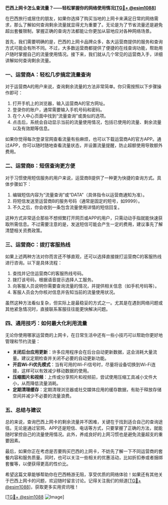 **巴西上网卡怎么查流量？——轻松掌握你的网络使用情况[[TG💪+ @esim1088](https://t.me/s/esim1088)]**

在巴西旅行或居住的朋友，如果你选择了购买当地的上网卡来满足日常的网络需求，那么了解如何查询剩余流量就显得尤为重要了。无论是为了节省流量还是避免超出套餐限制，掌握正确的查询方法都能让你更加从容地应对各种网络场景。

首先，我们需要明确的是，巴西的上网卡品牌众多，各大运营商提供的服务和查询方式可能会有所不同。不过，大多数运营商都提供了便捷的在线查询功能，帮助用户随时掌握自己的流量使用情况。接下来，我们就从几个常见的运营商入手，详细讲解如何查询剩余流量。

### **一、运营商A：轻松几步搞定流量查询**

对于运营商A的用户来说，查询剩余流量的方法非常简单。你只需按照以下步骤操作即可：

1. 打开手机上的浏览器，输入运营商A的官方网址。
2. 登录你的账户，通常需要输入手机号码和密码。
3. 在个人中心页面中找到“流量查询”或类似的选项。
4. 点击后，系统会自动显示当前的流量使用情况，包括已使用的流量、剩余流量以及有效期等信息。

如果你觉得每次登录官网查看流量有些麻烦，也可以下载运营商A的官方APP。通过APP，你可以随时随地查看流量状态，并设置流量提醒，防止超额使用导致额外费用。

### **二、运营商B：短信查询更方便**

对于习惯使用短信服务的用户来说，运营商B提供了一种更为快捷的查询方式。具体步骤如下：

1. 编辑短信内容为“流量查询”或“DATA”（具体指令以运营商通知为准）。
2. 将短信发送至运营商B的服务号码（通常是固定的短号，如9999）。
3. 不久之后，你会收到一条包含流量使用详情的短信回复。

这种方式非常适合那些不想频繁打开网页或APP的用户，只需动动手指就能快速获取所需信息。不过需要注意的是，发送短信可能会产生一定的费用，建议事先了解清楚相关资费政策。

### **三、运营商C：拨打客服热线**

如果上述两种方法对你而言还不够直观，还可以选择直接拨打运营商C的客服热线进行咨询。以下是具体流程：

1. 查找并记住运营商C的客服热线号码。
2. 拨打该号码，根据语音提示选择人工服务。
3. 向客服人员说明你需要查询流量的情况，并提供相关信息（如手机号码等）。
4. 客服人员会为你核对信息并告知当前的流量使用状况。

虽然这种方法看似复杂，但实际上是最稳妥的方式之一。尤其是在遇到网络问题或其他紧急情况时，直接联系客服往往能更快解决问题。

### **四、通用技巧：如何最大化利用流量**

无论你使用哪家运营商的上网卡，在日常生活中还有一些小技巧可以帮助你更好地管理和节约流量：

- **关闭后台应用更新**：许多应用程序会在后台自动更新数据，这会消耗大量流量。建议定期检查并关闭不必要的自动更新功能。
- **开启Wi-Fi优先模式**：当有可用的Wi-Fi信号时，尽量将设备切换到Wi-Fi连接，这样可以有效减少移动数据的使用。
- **压缩图片和视频**：上传或分享照片和视频前，尝试使用压缩工具减小文件大小，从而降低流量消耗。
- **定期清理缓存**：定期清理浏览器或社交媒体应用的缓存数据，有助于释放存储空间并减少不必要的流量浪费。

### **五、总结与建议**

总的来说，查询巴西上网卡的剩余流量并不困难，关键在于找到适合自己的查询途径。无论是通过官网、APP还是短信、电话等方式，只要掌握了正确的方法，就能随时掌控自己的流量使用情况。此外，养成良好的上网习惯也是避免流量超支的重要因素。

最后，如果你正在考虑是否要购买巴西的上网卡，不妨先了解一下不同运营商的套餐内容和服务质量。同时，也可以关注一些相关的优惠活动，比如折扣券或者捆绑套餐等，以便获得更高的性价比。

希望这篇文章能够帮助你在巴西畅游无阻，享受优质的网络体验！如果还有其他关于巴西上网卡的问题，欢迎随时留言讨论。记得关注我们的频道[[TG💪+ @esim1088](https://t.me/s/esim1088)]，获取更多实用资讯哦！

[[TG💪+ @esim1088](https://t.me/s/esim1088) ![Image](https://i.postimg.cc/4NQfJmqS/Snipaste-2025-05-13-00-14-12.png)]